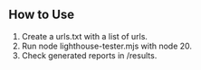 ## How to Use
1. Create a urls.txt with a list of urls.
2. Run node lighthouse-tester.mjs with node 20.
3. Check generated reports in /results.
